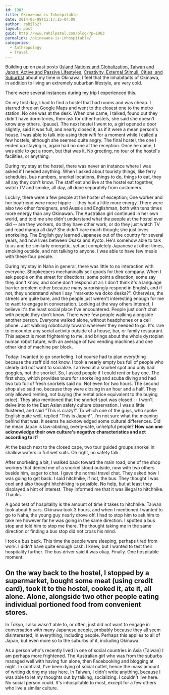 ```yaml
---
id: 1983
title: Okinawana is Inhospitable
date: 2014-05-08T11:17:15-04:00
author: rahil627
layout: post
guid: http://www.rahilpatel.com/blog/?p=1983
permalink: /okinawana-is-inhospitable/
categories:
  - Anthropology
  - Travel
---
```

Building up on past posts  (<a href="http://www.rahilpatel.com/blog/island-nations-and-globalization" title="Island Nations and Globalization">Island Nations and Globalization</a>, <a href="http://www.rahilpatel.com/blog/taiwan-and-japan-active-and-passive-lifestyles" title="Taiwan and Japan: Active and Passive Lifestyles">Taiwan and Japan: Active and Passive Lifestyles</a>, <a href="http://www.rahilpatel.com/blog/creativity-external-stimuli-cities-and-suburbs" title="Creativity, External Stimuli, Cities, and Suburbs">Creativity, External Stimuli, Cities, and Suburbs</a>) about my time in Okinawa, I feel that the inhabitants of Okinawa, in addition to living an extremely suburban lifestyle, are very cold.

There were several instances during my trip I experienced this.

On my first day, I had to find a hostel that had rooms and was cheap. I starred three on Google Maps and went to the closest one to the metro station. No one was at the desk. When one came, I talked, found out they didn't have dormitories, then ask for other hostels, she said she doesn't know any others. (pause). The next hostel I went to, a girl opened a door slightly, said it was full, and nearly closed it, as if it were a mean person's house. I was able to talk into using their wifi for a moment while I called a few hostels, although she seemed quite angry. The final hostel, the one I ended up staying in, again had no one at the reception. Once he came, I was able to get a room, but that was it. No greeting, no tour of the hostel's facilities, or anything.

During my stay at the hostel, there was never an instance where I was asked if I needed anything. When I asked about touristy things, like ferry schedules, bus numbers, snorkel locations, things to do, things to eat, they all say they don't know. The staff eat and live at the hostel eat together, watch TV and smoke, all day, all done separately from customers.

Luckily, there were a few people at the hostel of exception; One worker and her boyfriend were more hippie -- they had a little more energy. There were also two other foreigners, and Aussie and Englishman, both with tens times more energy than any Okinawan. The Australian girl continued in her own world, and told me she didn't understand what the people at the hostel ever did -- are they workers, do they have other work, or do they just watch TV and read manga all day? She didn't care much though; she just loves snorkeling. The English guy learned Japanese out of the country for several years, and now lives between Osaka and Kyoto. He's somehow able to talk to us and be similarly energetic, yet act completely Japanese at other times, smoking outside, and not talking to anyone. I was able to have few meals with these four people.

During my stay in Naha in general, there was little to no interaction with everyone. Shopkeepers mechanically sell goods for their company. When I ask people on the street for directions, some point a direction, some say they don't know, and some don't respond at all. I don't think it's a language barrier problem either because many surprisingly respond in English, and if not, they understand when I say "marketto wa doko deska?". Otherwise, the streets are quite bare, and the people just weren't interesting enough for me to want to engage in conversation. Looking at the way others interact, I believe it's the least social place I've encountered. People just don't chat with people they don't know. There were few people walking alongside another person. Everyone walked alone, without headphones or a cell phone. Just walking robotically toward wherever they needed to go. It's rare to encounter any social activity outside of a house, bar, or family restaurant. This aspect is most frightening to me, and brings about the whole dystopian human robot future, with an average of two vending machines and one other kind of machine per block.

Today:
I wanted to go snorkeling. I of course had to plan everything because the staff did not know. I took a nearly empty bus full of people who clearly did not want to socialize. I arrived at a snorkel spot and only had goggles, not the snorkel. So, I asked people if I could rent or buy one. The first shop, which provides tours for snorkeling and scuba diving and had two tub full of fresh snorkels said no. Not even for two hours. The second shop also said no, because they were closing in an hour and a half. They only allowed renting, not buying (the rental price equivalent to the buying price). They also mentioned that the snorkel spot was closed -- I won't delve into to the East Asian safety culture observation. I was a little flustered, and said "This is crazy!". To which one of the guys, who spoke English quite well, replied "This is Japan!". I'm not sure what the meaning behind that was. It seems he acknowledged some cultural differences. Did he mean Japan is law-abiding, overly-safe, unhelpful people? <strong>How can one acknowledge their own culture's negative characteristics and act according to it</strong>?

At the beach next to the closed cape, two tour guided groups snorkel in shallow waters in full wet suits. Oh right, no safety talk.

After snorkeling a bit, I walked back toward the main road, one of the shop workers that denied me of a snorkel stood outside, now with two others beside him, eager to chat. I gave the normal travel chat. They asked how I was going to get back. I said hitchhike, if not, the bus. They thought I was cool and also thought hitchhiking is possible. No help, but at least they displayed a hint of interest. They informed me that it was illegal to hitchhike. Thanks.

A good test of hospitality is the amount of time it takes to hitchhike. Taiwan took about 5 cars. Okinawa took 3 hours, and when I mentioned I wanted to go to Naha, the young guy nearly drove off. I had to stop him to ask him to take me however far he was going in the same direction. I spotted a bus stop and told him to stop me there. The thought taking me in the same direction or finding a bus stop did not cross his mind.

I took a bus back. This time the people were sleeping, perhaps tired from work. I didn't have quite enough cash. I knew, but I wanted to test their hospitality further. The bus driver said it was okay. Finally. One hospitable moment.

On the way back to the hostel, I stopped by a supermarket, bought some meat (using credit card), took it to the hostel, cooked it, ate it, all alone. Alone, alongside two other people eating individual portioned food from convenient stores.
--

In Tokyo, I also wasn't able to, or often, just did not want to engage in conversation with many Japanese people, probably because they all seem disinterested, in everything, including people. Perhaps this applies to all of Japan, but even more so to the suburbs of it, including Okinawa.

As a person who's recently lived in one of social countries in Asia (Taiwan) I am perhaps more frightened. The Australian girl who was from the suburbs managed well with having fun alone, then Facebooking and blogging at night. In contrast, I've been dying of social outlet, hence the mass amount of writing during my stay here. In Taiwan, I didn't write anything, because I was able to let my thoughts out by talking, socializing. I couldn't live here. No social person could. It's inhospitable to most, except for a few others who live a similar culture.
